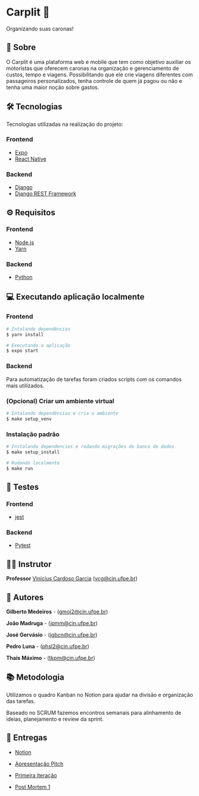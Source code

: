 # Carplit 🚗
Organizando suas caronas!

## 📕 Sobre

O Carplit é uma plataforma web e mobile que tem como objetivo auxiliar os motoristas que oferecem caronas na organização e gerenciamento de custos, tempo e viagens. Possibilitando que ele crie viagens diferentes com passageiros personalizados, tenha controle de quem já pagou ou não e tenha uma maior noção sobre gastos.


## 🛠 Tecnologias

Tecnologias utilizadas na realização do projeto:

### Frontend
- [Expo](https://expo.io/)
- [React Native](https://reactnative.dev)

### Backend
- [Django](https://www.djangoproject.com/)
- [Django REST Framework](https://www.django-rest-framework.org/)


## ⚙ Requisitos

### Frontend
- [Node.js](https://nodejs.org/en/)
- [Yarn](https://yarnpkg.com/)


### Backend
- [Python](https://www.python.org/)

## 💻 Executando aplicação localmente
### Frontend
```bash
# Intalando dependências
$ yarn install
```

```bash
# Executando a aplicação
$ expo start
```
### Backend
Para automatização de tarefas foram criados scripts com os comandos mais utilizados.

### (Opcional) Criar um ambiente virtual

```bash
# Intalando dependências e cria o ambiente
$ make setup_venv
```
### Instalação padrão

```bash
# Instalando dependencies e rodando migrações do banco de dados
$ make setup_install
```

```bash
# Rodando localmente
$ make run
```

## 🚨 Testes
### Frontend
- [jest](https://jestjs.io/)

### Backend
- [Pytest](https://docs.pytest.org/en/7.1.x/)
  
## 👨‍🏫 Instrutor
**Professor** [Vinicius Cardoso Garcia](https://viniciusgarcia.me/) (vcg@cin.ufpe.br)

## 👥 Autores

**Gilberto Medeiros** - (gmoj2@cin.ufpe.br)

**João Madruga** - (jpmm@cin.ufpe.br)

**José Gervásio** - (jgbcn@cin.ufpe.br)

**Pedro Luna** - (phsl2@cin.ufpe.br)

**Thaís Máximo** - (tkpm@cin.ufpe.br)


## 📚 Metodologia
Utilizamos o quadro Kanban no Notion para ajudar na divisão e organização das tarefas.

Baseado no SCRUM fazemos encontros semanais para alinhamento de ideias, planejamento e review da sprint.

## 🔗 Entregas

- [Notion](https://majestic-iguanodon-1ef.notion.site/Carplit-45357668df2241ed89df9be8335cc62c)

- [Apresentação Pitch](https://docs.google.com/presentation/d/1Q-Kd_0Us4Hjw7TkxjH17AzH425KhfQq1tzYCENAqAy8/edit?usp=sharing)

- [Primeira iteração](https://docs.google.com/presentation/d/1MLZMfDtYAO5OALm1oaDrLu6FWIpJ5yJ2bSGKzbGI_Ok/edit?usp=sharing)

- [Post Mortem 1](https://majestic-iguanodon-1ef.notion.site/Post-Mortem-1-785e5b10451a4dcfa67b698fad66fc01)
